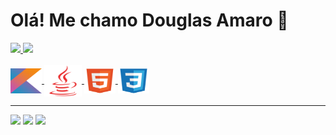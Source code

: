 # Olá! Me chamo Douglas Amaro 👋

<div align="left">
  <a href="https://douglasamaro.vercel.app">
  <img height="160em" src="https://github-readme-stats.vercel.app/api?username=douglasamaro&show_icons=true&theme=apprentice&include_all_commits=true&count_private=true"/>
  <img height="160em" src="https://github-readme-stats.vercel.app/api/top-langs/?username=douglasamaro&layout=compact&langs_count=7&theme=apprentice"/>
</div>
<div style="display: inline_block"><br>
  <img align="center" alt="Douglas-KOTLIN" height="40" width="50" src="https://raw.githubusercontent.com/devicons/devicon/master/icons/kotlin/kotlin-original.svg">
  <img align="center" alt="Douglas-JAVA" height="50" width="60" src="https://raw.githubusercontent.com/devicons/devicon/master/icons/java/java-plain.svg">
  <img align="center" alt="Douglas-HTML" height="40" width="50" src="https://raw.githubusercontent.com/devicons/devicon/master/icons/html5/html5-original.svg">
  <img align="center" alt="Douglas-CSS" height="40" width="50" src="https://raw.githubusercontent.com/devicons/devicon/master/icons/css3/css3-original.svg">
</div>
  
 <hr>
  
<div>
  <a href="https://instagram.com/douglasamro" target="_blank"><img src="https://img.shields.io/badge/-Instagram-%23E4405F?style=for-the-badge&logo=instagram&logoColor=white&labelColor=4c18ff&color=4c18ff" target="_blank"></a>
  <a href = "mailto:douglasamarolaurindo@gmail.com"><img src="https://img.shields.io/badge/-Gmail-%23333?style=for-the-badge&logo=gmail&logoColor=white&labelColor=db0000&color=db0000" target="_blank"></a>
  <a href="https://www.linkedin.com/in/douglas-laurindo-7b8aa3187/" target="_blank"><img src="https://img.shields.io/badge/-LinkedIn-%230077B5?style=for-the-badge&logo=linkedin&logoColor=white&labelColor=0059db&color=0059db" target="_blank"></a> 
</div>
